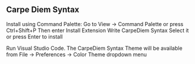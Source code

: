 ## Carpe Diem Syntax

Install using Command Palette: Go to View -> Command Palette or press Ctrl+Shift+P Then enter Install Extension Write CarpeDiem Syntax Select it or press Enter to install

Run Visual Studio Code. 
The CarpeDiem Syntax Theme will be available from 
File -> Preferences -> Color Theme dropdown menu


